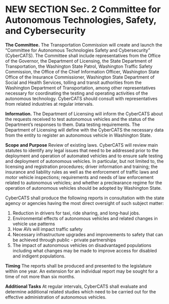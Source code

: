 
# NEW SECTION Sec. 2 Committee for Autonomous Technologies, Safety, and Cybersecurity

**The Committee.** The Transportation Commission will create and launch the “Committee for Autonomous Technologies Safety and Cybersecurity” (CyberCATS). The Committee shall include representatives from the Office of the Governor, the Department of Licensing, the State Department of Transportation, the Washington State Patrol, Washington Traffic Safety Commission, the Office of the Chief Information Officer, Washington State Office of the Insurance Commissioner, Washington State Department of Social and Health Services, tolling and transit authorities from the Washington Department of Transportation, among other representatives necessary for coordinating the testing and operating activities of the autonomous technology. CyberCATS should consult with representatives from related industries at regular intervals. 

**Information.** The Department of Licensing will inform the CyberCATS about the requests received to test autonomous vehicles and the status of the Department’s responses to them.
Data testing requirements. The Department of Licensing will define with the CyberCATS the necessary data from the entity to register an autonomous vehicle in Washington State. 

**Scope and Purpose**
Review of existing laws. CyberCATS will review main statutes to identify any legal issues that need to be addressed prior to the deployment and operation of automated vehicles and to ensure safe testing and deployment of autonomous vehicles. In particular, but not limited to, the licensing and registration procedures; driver information and training; the insurance and liability rules as well as the enforcement of traffic laws and motor vehicle inspections; requirements and needs of law enforcement related to autonomous vehicles; and whether a preclearance regime for the operation of autonomous vehicles should be adopted by Washington State.


CyberCATS shall produce the following reports in consultation with the state agency or agencies having the most direct oversight of such subject matter:

1. Reduction in drivers for taxi, ride sharing, and long-haul jobs.
2. Environmental effects of autonomous vehicles and related changes in vehicle use patterns
3. How AVs will impact traffic safety
4. Necessary infrastructure upgrades and improvements to safety that can be achieved through public - private partnerships
5. The impact of autonomous vehicles on disadvantaged populations including what changes may be made to improve access for disabled and indigent populations. 

**Timing**
The reports shall be produced and presented to the legislature within one year. An extension for an individual report may be sought for a time of not more than six months. 

**Additional Tasks**
At regular intervals, CyberCATS shall evaluate and determine additional related studies which need to be carried out for the effective administration of autonomous vehicles. 

